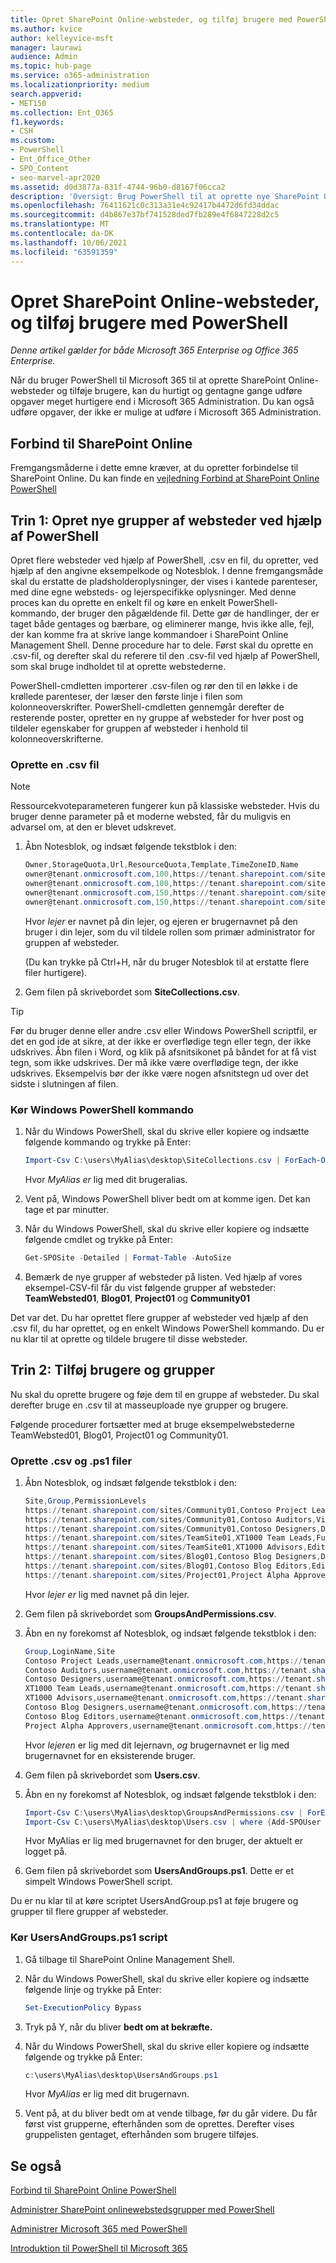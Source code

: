 ```yaml
---
title: Opret SharePoint Online-websteder, og tilføj brugere med PowerShell
ms.author: kvice
author: kelleyvice-msft
manager: laurawi
audience: Admin
ms.topic: hub-page
ms.service: o365-administration
ms.localizationpriority: medium
search.appverid:
- MET150
ms.collection: Ent_O365
f1.keywords:
- CSH
ms.custom:
- PowerShell
- Ent_Office_Other
- SPO_Content
- seo-marvel-apr2020
ms.assetid: d0d3877a-831f-4744-96b0-d8167f06cca2
description: 'Oversigt: Brug PowerShell til at oprette nye SharePoint Online-websteder og derefter føje brugere og grupper til disse websteder.'
ms.openlocfilehash: 76411621c0c313a31e4c92417b4472d6fd34ddac
ms.sourcegitcommit: d4b867e37bf741528ded7fb289e4f6847228d2c5
ms.translationtype: MT
ms.contentlocale: da-DK
ms.lasthandoff: 10/06/2021
ms.locfileid: "63591359"
---
```

# <a name="create-sharepoint-online-sites-and-add-users-with-powershell"></a>Opret SharePoint Online-websteder, og tilføj brugere med PowerShell

*Denne artikel gælder for både Microsoft 365 Enterprise og Office 365 Enterprise.*

Når du bruger PowerShell til Microsoft 365 til at oprette SharePoint Online-websteder og tilføje brugere, kan du hurtigt og gentagne gange udføre opgaver meget hurtigere end i Microsoft 365 Administration. Du kan også udføre opgaver, der ikke er mulige at udføre i Microsoft 365 Administration.

## <a name="connect-to-sharepoint-online"></a>Forbind til SharePoint Online

Fremgangsmåderne i dette emne kræver, at du opretter forbindelse til SharePoint Online. Du kan finde en [vejledning Forbind at SharePoint Online PowerShell](/powershell/sharepoint/sharepoint-online/connect-sharepoint-online)

## <a name="step-1-create-new-site-collections-using-powershell"></a>Trin 1: Opret nye grupper af websteder ved hjælp af PowerShell

Opret flere websteder ved hjælp af PowerShell, .csv en fil, du opretter, ved hjælp af den angivne eksempelkode og Notesblok. I denne fremgangsmåde skal du erstatte de pladsholderoplysninger, der vises i kantede parenteser, med dine egne websteds- og lejerspecifikke oplysninger. Med denne proces kan du oprette en enkelt fil og køre en enkelt PowerShell-kommando, der bruger den pågældende fil. Dette gør de handlinger, der er taget både gentages og bærbare, og eliminerer mange, hvis ikke alle, fejl, der kan komme fra at skrive lange kommandoer i SharePoint Online Management Shell. Denne procedure har to dele. Først skal du oprette en .csv-fil, og derefter skal du referere til den .csv-fil ved hjælp af PowerShell, som skal bruge indholdet til at oprette webstederne.

PowerShell-cmdletten importerer .csv-filen og rør den til en løkke i de krøllede parenteser, der læser den første linje i filen som kolonneoverskrifter. PowerShell-cmdletten gennemgår derefter de resterende poster, opretter en ny gruppe af websteder for hver post og tildeler egenskaber for gruppen af websteder i henhold til kolonneoverskrifterne.

### <a name="create-a-csv-file"></a>Oprette en .csv fil

> [!NOTE]
> Ressourcekvoteparameteren fungerer kun på klassiske websteder. Hvis du bruger denne parameter på et moderne websted, får du muligvis en advarsel om, at den er blevet udskrevet.

1. Åbn Notesblok, og indsæt følgende tekstblok i den:

   ```powershell
   Owner,StorageQuota,Url,ResourceQuota,Template,TimeZoneID,Name
   owner@tenant.onmicrosoft.com,100,https://tenant.sharepoint.com/sites/TeamSite01,25,EHS#1,10,Contoso Team Site
   owner@tenant.onmicrosoft.com,100,https://tenant.sharepoint.com/sites/Blog01,25,BLOG#0,10,Contoso Blog
   owner@tenant.onmicrosoft.com,150,https://tenant.sharepoint.com/sites/Project01,25,PROJECTSITE#0,10,Project Alpha
   owner@tenant.onmicrosoft.com,150,https://tenant.sharepoint.com/sites/Community01,25,COMMUNITY#0,10,Community Site
   ```

   Hvor *lejer* er navnet på din lejer, og ejeren  er brugernavnet på den bruger i din lejer, som du vil tildele rollen som primær administrator for gruppen af websteder.

   (Du kan trykke på Ctrl+H, når du bruger Notesblok til at erstatte flere filer hurtigere).

2. Gem filen på skrivebordet som **SiteCollections.csv**.

> [!TIP]
> Før du bruger denne eller andre .csv eller Windows PowerShell scriptfil, er det en god ide at sikre, at der ikke er overflødige tegn eller tegn, der ikke udskrives. Åbn filen i Word, og klik på afsnitsikonet på båndet for at få vist tegn, som ikke udskrives. Der må ikke være overflødige tegn, der ikke udskrives. Eksempelvis bør der ikke være nogen afsnitstegn ud over det sidste i slutningen af filen.

### <a name="run-the-windows-powershell-command"></a>Kør Windows PowerShell kommando

1. Når du Windows PowerShell, skal du skrive eller kopiere og indsætte følgende kommando og trykke på Enter:

   ```powershell
   Import-Csv C:\users\MyAlias\desktop\SiteCollections.csv | ForEach-Object {New-SPOSite -Owner $_.Owner -StorageQuota $_.StorageQuota -Url $_.Url -NoWait -ResourceQuota $_.ResourceQuota -Template $_.Template -TimeZoneID $_.TimeZoneID -Title $_.Name}
   ```

   Hvor *MyAlias er* lig med dit brugeralias.

2. Vent på, Windows PowerShell bliver bedt om at komme igen. Det kan tage et par minutter.

3. Når du Windows PowerShell, skal du skrive eller kopiere og indsætte følgende cmdlet og trykke på Enter:

   ```powershell
   Get-SPOSite -Detailed | Format-Table -AutoSize
   ```

4. Bemærk de nye grupper af websteder på listen. Ved hjælp af vores eksempel-CSV-fil får du vist følgende grupper af websteder: **TeamWebsted01**, **Blog01**, **Project01** og **Community01**

Det var det. Du har oprettet flere grupper af websteder ved hjælp af den .csv fil, du har oprettet, og en enkelt Windows PowerShell kommando. Du er nu klar til at oprette og tildele brugere til disse websteder.

## <a name="step-2-add-users-and-groups"></a>Trin 2: Tilføj brugere og grupper

Nu skal du oprette brugere og føje dem til en gruppe af websteder. Du skal derefter bruge en .csv til at masseuploade nye grupper og brugere.

Følgende procedurer fortsætter med at bruge eksempelwebstederne TeamWebsted01, Blog01, Project01 og Community01.

### <a name="create-csv-and-ps1-files"></a>Oprette .csv og .ps1 filer

1. Åbn Notesblok, og indsæt følgende tekstblok i den:

   ```powershell
   Site,Group,PermissionLevels
   https://tenant.sharepoint.com/sites/Community01,Contoso Project Leads,Full Control
   https://tenant.sharepoint.com/sites/Community01,Contoso Auditors,View Only
   https://tenant.sharepoint.com/sites/Community01,Contoso Designers,Design
   https://tenant.sharepoint.com/sites/TeamSite01,XT1000 Team Leads,Full Control
   https://tenant.sharepoint.com/sites/TeamSite01,XT1000 Advisors,Edit
   https://tenant.sharepoint.com/sites/Blog01,Contoso Blog Designers,Design
   https://tenant.sharepoint.com/sites/Blog01,Contoso Blog Editors,Edit
   https://tenant.sharepoint.com/sites/Project01,Project Alpha Approvers,Full Control
   ```

   Hvor *lejer er* lig med navnet på din lejer.

2. Gem filen på skrivebordet som **GroupsAndPermissions.csv**.

3. Åbn en ny forekomst af Notesblok, og indsæt følgende tekstblok i den:

   ```powershell
   Group,LoginName,Site
   Contoso Project Leads,username@tenant.onmicrosoft.com,https://tenant.sharepoint.com/sites/Community01
   Contoso Auditors,username@tenant.onmicrosoft.com,https://tenant.sharepoint.com/sites/Community01
   Contoso Designers,username@tenant.onmicrosoft.com,https://tenant.sharepoint.com/sites/Community01
   XT1000 Team Leads,username@tenant.onmicrosoft.com,https://tenant.sharepoint.com/sites/TeamSite01
   XT1000 Advisors,username@tenant.onmicrosoft.com,https://tenant.sharepoint.com/sites/TeamSite01
   Contoso Blog Designers,username@tenant.onmicrosoft.com,https://tenant.sharepoint.com/sites/Blog01
   Contoso Blog Editors,username@tenant.onmicrosoft.com,https://tenant.sharepoint.com/sites/Blog01
   Project Alpha Approvers,username@tenant.onmicrosoft.com,https://tenant.sharepoint.com/sites/Project01
   ```

   Hvor *lejeren* er lig med dit lejernavn, *og* brugernavnet er lig med brugernavnet for en eksisterende bruger.

4. Gem filen på skrivebordet som **Users.csv**.

5. Åbn en ny forekomst af Notesblok, og indsæt følgende tekstblok i den:

   ```powershell
   Import-Csv C:\users\MyAlias\desktop\GroupsAndPermissions.csv | ForEach-Object {New-SPOSiteGroup -Group $_.Group -PermissionLevels $_.PermissionLevels -Site $_.Site}
   Import-Csv C:\users\MyAlias\desktop\Users.csv | where {Add-SPOUser -Group $_.Group –LoginName $_.LoginName -Site $_.Site}
   ```

   Hvor MyAlias er lig med brugernavnet for den bruger, der aktuelt er logget på.

6. Gem filen på skrivebordet som **UsersAndGroups.ps1**. Dette er et simpelt Windows PowerShell script.

Du er nu klar til at køre scriptet UsersAndGroup.ps1 at føje brugere og grupper til flere grupper af websteder.

### <a name="run-usersandgroupsps1-script"></a>Kør UsersAndGroups.ps1 script

1. Gå tilbage til SharePoint Online Management Shell.

2. Når du Windows PowerShell, skal du skrive eller kopiere og indsætte følgende linje og trykke på Enter:

   ```powershell
   Set-ExecutionPolicy Bypass
   ```

3. Tryk på Y, når du bliver **bedt om at bekræfte.**

4. Når du Windows PowerShell, skal du skrive eller kopiere og indsætte følgende og trykke på Enter:

   ```powershell
   c:\users\MyAlias\desktop\UsersAndGroups.ps1
   ```

   Hvor *MyAlias* er lig med dit brugernavn.

5. Vent på, at du bliver bedt om at vende tilbage, før du går videre. Du får først vist grupperne, efterhånden som de oprettes. Derefter vises gruppelisten gentaget, efterhånden som brugere tilføjes.

## <a name="see-also"></a>Se også

[Forbind til SharePoint Online PowerShell](/powershell/sharepoint/sharepoint-online/connect-sharepoint-online)

[Administrer SharePoint onlinewebstedsgrupper med PowerShell](manage-sharepoint-site-groups-with-powershell.md)

[Administrer Microsoft 365 med PowerShell](manage-microsoft-365-with-microsoft-365-powershell.md)

[Introduktion til PowerShell til Microsoft 365](getting-started-with-microsoft-365-powershell.md)
